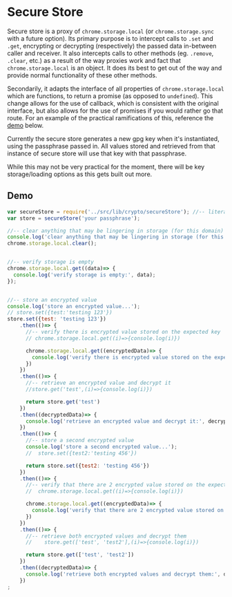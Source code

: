 Secure Store
============

Secure store is a proxy of `chrome.storage.local` (or `chrome.storage.sync` with a future option). Its primary purpose 
is to intercept calls to `.set` and `.get`, encrypting or decrypting (respectively) the passed data in-between caller 
and receiver. It also intercepts calls to other methods (eg. `.remove`, `.clear`, etc.) as a result of the way proxies 
work and fact that `chrome.storage.local` is an object. It does its best to get out of the way and provide normal functionality 
of these other methods.

Secondarily, it adapts the interface of all properties of `chrome.storage.local` which are functions, to return a 
promise (as opposed to `undefined`). This change allows for the use of callback, which is consistent with the original 
interface, but also allows for the use of promises if you would rather go that route. For an example of the practical 
ramifications of this, reference the [demo](#demo) below.


Currently the secure store generates a new gpg key when it's instantiated, using the passphrase passed in. 
All values stored and retrieved from that instance of secure store will use that key with that passphrase.

While this may not be very practical for the moment, there will be key storage/loading options as this gets built out more.

Demo
----

```javascript
var secureStore = require('../src/lib/crypto/secureStore'); //-- literal path, relative to this file
var store = secureStore('your passphrase');

//-- clear anything that may be lingering in storage (for this domain)
console.log('clear anything that may be lingering in storage (for this domain)...');
chrome.storage.local.clear();


//-- verify storage is empty
chrome.storage.local.get((data)=> {
  console.log('verify storage is empty:', data);
});


//-- store an encrypted value
console.log('store an encrypted value...');
// store.set({test:'testing 123'})
store.set({test: 'testing 123'})
    .then(()=> {
      //-- verify there is encrypted value stored on the expected key
      // chrome.storage.local.get((i)=>{console.log(i)})

      chrome.storage.local.get((encryptedData)=> {
        console.log('verify there is encrypted value stored on the expected key:', encryptedData);
      })
    })
    .then(()=> {
      //-- retrieve an encrypted value and decrypt it
      //store.get('test',(i)=>{console.log(i)})

      return store.get('test')
    })
    .then((decryptedData)=> {
      console.log('retrieve an encrypted value and decrypt it:', decryptedData);
    })
    .then(()=> {
      //-- store a second encrypted value
      console.log('store a second encrypted value...');
      //  store.set({test2:'testing 456'})

      return store.set({test2: 'testing 456'})
    })
    .then(()=> {
      //-- verify that there are 2 encrypted value stored on the expected keys
      //  chrome.storage.local.get((i)=>{console.log(i)})

      chrome.storage.local.get((encryptedData)=> {
        console.log('verify that there are 2 encrypted value stored on the expected keys:', encryptedData);
      })
    })
    .then(()=> {
      //-- retrieve both encrypted values and decrypt them
      //    store.get(['test', 'test2'],(i)=>{console.log(i)})

      return store.get(['test', 'test2'])
    })
    .then((decryptedData)=> {
      console.log('retrieve both encrypted values and decrypt them:', decryptedData);
    })
;
```
